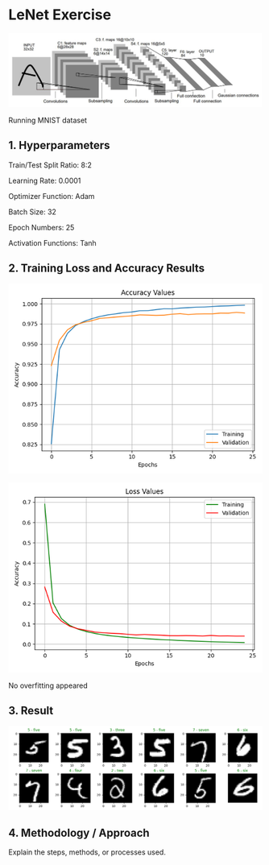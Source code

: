 # LeNet Exercise

![System Architecture Diagram](documentation_imgs/lenet_architecture.JPG)

Running MNIST dataset

## 1. Hyperparameters

Train/Test Split Ratio: 8:2

Learning Rate: 0.0001

Optimizer Function: Adam

Batch Size: 32

Epoch Numbers: 25

Activation Functions: Tanh

## 2. Training Loss and Accuracy Results

![Accuracy Values](documentation_imgs/Accuracy%20Values.png)

![Loss Values](documentation_imgs/Loss%20Values.png)

No overfitting appeared

## 3. Result

![Loss Values](documentation_imgs/inference_result.png)


## 4. Methodology / Approach
Explain the steps, methods, or processes used.

